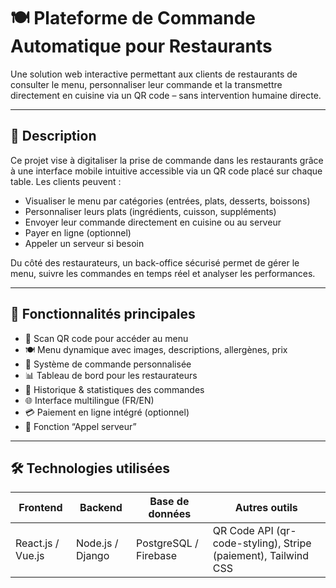 # 🍽️ Plateforme de Commande Automatique pour Restaurants

Une solution web interactive permettant aux clients de restaurants de consulter le menu, personnaliser leur commande et la transmettre directement en cuisine via un QR code – sans intervention humaine directe.

---

## 🧾 Description

Ce projet vise à digitaliser la prise de commande dans les restaurants grâce à une interface mobile intuitive accessible via un QR code placé sur chaque table. Les clients peuvent :
- Visualiser le menu par catégories (entrées, plats, desserts, boissons)
- Personnaliser leurs plats (ingrédients, cuisson, suppléments)
- Envoyer leur commande directement en cuisine ou au serveur
- Payer en ligne (optionnel)
- Appeler un serveur si besoin

Du côté des restaurateurs, un back-office sécurisé permet de gérer le menu, suivre les commandes en temps réel et analyser les performances.

---

## 🚀 Fonctionnalités principales

- 📱 Scan QR code pour accéder au menu
- 🍽️ Menu dynamique avec images, descriptions, allergènes, prix
- 🛒 Système de commande personnalisée
- 📊 Tableau de bord pour les restaurateurs
- 🔄 Historique & statistiques des commandes
- 🌐 Interface multilingue (FR/EN)
- 💳 Paiement en ligne intégré (optionnel)
- 🔔 Fonction “Appel serveur”

---

## 🛠️ Technologies utilisées

| Frontend          | Backend          | Base de données       | Autres outils                                                  |
|-------------------|------------------|-----------------------|----------------------------------------------------------------|
| React.js / Vue.js | Node.js / Django | PostgreSQL / Firebase | QR Code API (qr-code-styling), Stripe (paiement), Tailwind CSS |